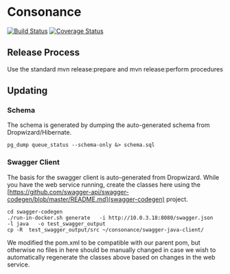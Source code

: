 # Consonance

[![Build Status](https://travis-ci.org/Consonance/consonance.svg?branch=develop)](https://travis-ci.org/Consonance/Consonance)
[![Coverage Status](https://coveralls.io/repos/Consonance/consonance/badge.svg?branch=develop)](https://coveralls.io/r/Consonance/consonance?branch=develop)

## Release Process

Use the standard mvn release:prepare and mvn release:perform procedures

## Updating

### Schema

The schema is generated by dumping the auto-generated schema from Dropwizard/Hibernate. 

    pg_dump queue_status --schema-only &> schema.sql

### Swagger Client

The basis for the swagger client is auto-generated from Dropwizard. While you have the web service running, create the classes here using the [https://github.com/swagger-api/swagger-codegen/blob/master/README.md](swagger-codegen) project.                    
                                                                                                                                                      
    cd swagger-codegen
    ./run-in-docker.sh generate   -i http://10.0.3.18:8080/swagger.json   -l java   -o test_swagger_output                                            
    cp -R  test_swagger_output/src ~/consonance/swagger-java-client/
                                                                                                                                                      
We modified the pom.xml to be compatible with our parent pom, but otherwise no files in here should be manually changed in case we wish to automatically regenerate the classes above based on changes in the web service.     

